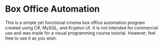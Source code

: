 # Box Office Automation
This is a simple yet functional cinema box office automation program created using C#, MySQL, and Krypton UI. It is not intended for commercial use and was made for a visual programming course tutorial. However, feel free to use it as you wish.
